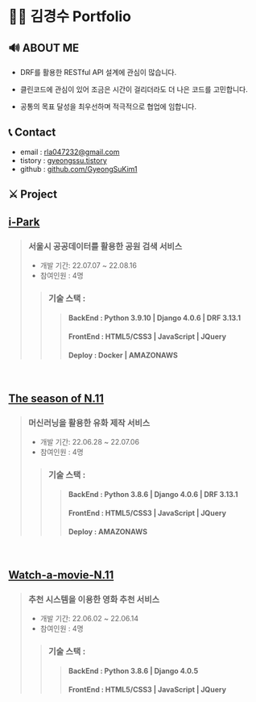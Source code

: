 # 🙍‍♂️ 김경수 Portfolio

## 🔊 ABOUT ME
- DRF를 활용한 RESTful API 설계에 관심이 많습니다.

- 클린코드에 관심이 있어 조금은 시간이 걸리더라도 더 나은 코드를 고민합니다.

- 공통의 목표 달성을 최우선하며 적극적으로 협업에 임합니다.

## 📞 Contact
- email : <a href="mailto:rla047232@gmail.com">rla047232@gmail.com</a>
- tistory : [gyeongssu.tistory](https://gyeongssu.tistory.com)
- github : [github.com/GyeongSuKim1](https://github.com/GyeongSuKim1)

## ⚔ Project
## [i-Park](https://github.com/GyeongSuKim1/iPark_django_backend)
> ### 서울시 공공데이터를 활용한 공원 검색 서비스 
> - 개발 기간: 22.07.07 ~ 22.08.16
> - 참여인원 : 4명
>> ### 기술 스택 :
>>> #### BackEnd : Python 3.9.10 | Django 4.0.6 | DRF 3.13.1 
>>>
>>> #### FrontEnd : HTML5/CSS3 | JavaScript | JQuery
>>>
>>> #### Deploy : Docker | AMAZONAWS

<br>

## [The season of N.11](https://github.com/GyeongSuKim1/The-season-of-N.11_backend)
> ### 머신러닝을 활용한 유화 제작 서비스
> - 개발 기간: 22.06.28 ~ 22.07.06
> - 참여인원 : 4명
>> ### 기술 스택 :
>>> #### BackEnd : Python 3.8.6 | Django 4.0.6 | DRF 3.13.1 
>>>
>>> #### FrontEnd : HTML5/CSS3 | JavaScript | JQuery
>>>
>>> #### Deploy : AMAZONAWS

<br>

## [Watch-a-movie-N.11](https://github.com/GyeongSuKim1/Watch-a-movie-N.11-Django)
> ### 추천 시스템을 이용한 영화 추천 서비스
> - 개발 기간: 22.06.02 ~ 22.06.14
> - 참여인원 : 4명
>> ### 기술 스택 :
>>> #### BackEnd : Python 3.8.6 | Django 4.0.5 
>>>
>>> #### FrontEnd : HTML5/CSS3 | JavaScript | JQuery

<!--
## 🙍‍♂️ 백엔드 개발자, 김경수입니다!

[![Gmail Badge](https://img.shields.io/badge/Gmail-d14836?style=for-the-badge&logo=Gmail&logoColor=white&link=mailto:rla047232@gmail.com)](mailto:rla047232@gmail.com) [![GitHub Badge](https://img.shields.io/badge/GitHub-181717?style=for-the-badge&logo=GitHub&logoColor=white&link=https://github.com/GyeongSuKim1)](https://github.com/GyeongSuKim1) [![Tistory Badge](https://img.shields.io/badge/Tistory-df6a0d?style=for-the-badge&logo=tistory&logoColor=white&link=https://gyeongssu.tistory.com)](https://gyeongssu.tistory.com)

안녕하세요! 백앤드 개발자 김경수입니다.

저는 DRF를 활용한 RESTful API 설계에 관심이 많습니다.

클린코드에도 관심이 있어 조금은 시간이 걸리더라도 더 나은 코드를 고민합니다.

마지막으로 공통의 목표 달성을 최우선하며 적극적으로 협업에 임합니다.

## 📢 Project

### 📌 [서울시 공공데이터를 활용한 공원 검색 서비스 (i-Park)](https://github.com/GyeongSuKim1/iPark_django_backend)
 
| **Type** | **서울시 공공데이터를 활용한 공원 검색 서비스 (i-Park)** | 
|:--------:|:--------:|
| **Date** | 2022.07.07 ~ 2022.08.16 | 
| **BackEnd** | Python 3.9.10, Django 4.0.6, DRF 3.13.1  | 
| **FrontEnd** | HTML5/CSS3, JavaScript, JQuery | 
| **Deploy** | Docker, AMAZONAWS |  -->
